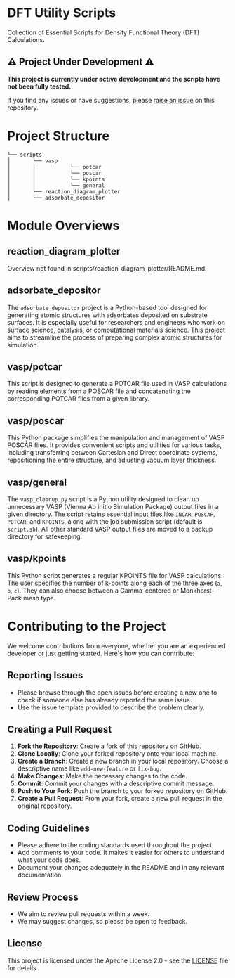 # DFT Utility Scripts

Collection of Essential Scripts for Density Functional Theory (DFT) Calculations.

## ⚠️ Project Under Development ⚠️

**This project is currently under active development and the scripts have not been fully tested.**

If you find any issues or have suggestions, please [raise an issue](https://github.com/your-repo-link/issues) on this repository.


# Project Structure

```
└── scripts
│       └── vasp
│       │           └── potcar
│       │           └── poscar
│       │           └── kpoints
│       │           └── general
│       └── reaction_diagram_plotter
│       └── adsorbate_depositor
```


# Module Overviews

## reaction_diagram_plotter
Overview not found in scripts/reaction_diagram_plotter/README.md.

## adsorbate_depositor
The `adsorbate_depositor` project is a Python-based tool designed for generating atomic structures with adsorbates deposited on substrate surfaces. It is especially useful for researchers and engineers who work on surface science, catalysis, or computational materials science. This project aims to streamline the process of preparing complex atomic structures for simulation.

## vasp/potcar
This script is designed to generate a POTCAR file used in VASP calculations by reading elements from a POSCAR file and concatenating the corresponding POTCAR files from a given library.

## vasp/poscar
This Python package simplifies the manipulation and management of VASP POSCAR files. It provides convenient scripts and utilities for various tasks, including transferring between Cartesian and Direct coordinate systems, repositioning the entire structure, and adjusting vacuum layer thickness.

## vasp/general
The `vasp_cleanup.py` script is a Python utility designed to clean up unnecessary VASP (Vienna Ab initio Simulation Package) output files in a given directory. The script retains essential input files like `INCAR`, `POSCAR`, `POTCAR`, and `KPOINTS`, along with the job submission script (default is `script.sh`). All other standard VASP output files are moved to a backup directory for safekeeping.

## vasp/kpoints
This Python script generates a regular KPOINTS file for VASP calculations. The user specifies the number of k-points along each of the three axes (`a`, `b`, `c`). They can also choose between a Gamma-centered or Monkhorst-Pack mesh type.


# Contributing to the Project

We welcome contributions from everyone, whether you are an experienced developer or just getting started. Here's how you can contribute:

## Reporting Issues

- Please browse through the open issues before creating a new one to check if someone else has already reported the same issue.
- Use the issue template provided to describe the problem clearly.

## Creating a Pull Request

1. **Fork the Repository**: Create a fork of this repository on GitHub.
2. **Clone Locally**: Clone your forked repository onto your local machine.
3. **Create a Branch**: Create a new branch in your local repository. Choose a descriptive name like `add-new-feature` or `fix-bug`.
4. **Make Changes**: Make the necessary changes to the code.
5. **Commit**: Commit your changes with a descriptive commit message.
6. **Push to Your Fork**: Push the branch to your forked repository on GitHub.
7. **Create a Pull Request**: From your fork, create a new pull request in the original repository.

## Coding Guidelines

- Please adhere to the coding standards used throughout the project.
- Add comments to your code. It makes it easier for others to understand what your code does.
- Document your changes adequately in the README and in any relevant documentation.

## Review Process

- We aim to review pull requests within a week.
- We may suggest changes, so please be open to feedback.


## License

This project is licensed under the Apache License 2.0 - see the [LICENSE](LICENSE) file for details.


